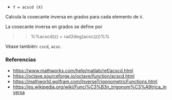 * `Y = acscd (X)`

Calcula la cosecante inversa en grados para cada elemento de `X`.

La cosecante inversa en grados se define por

>> %%acscd(z) = rad2deg(acsc(z))%%

Véase también: `cscd`, `acsc`.

### Referencias

* https://www.mathworks.com/help/matlab/ref/acscd.html
* https://octave.sourceforge.io/octave/function/acscd.html
* https://mathworld.wolfram.com/InverseTrigonometricFunctions.html
* https://es.wikipedia.org/wiki/Funci%C3%B3n_trigonom%C3%A9trica_inversa
